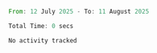 <!--START_SECTION:waka-->

```rust
From: 12 July 2025 - To: 11 August 2025

Total Time: 0 secs

No activity tracked
```

<!--END_SECTION:waka-->
